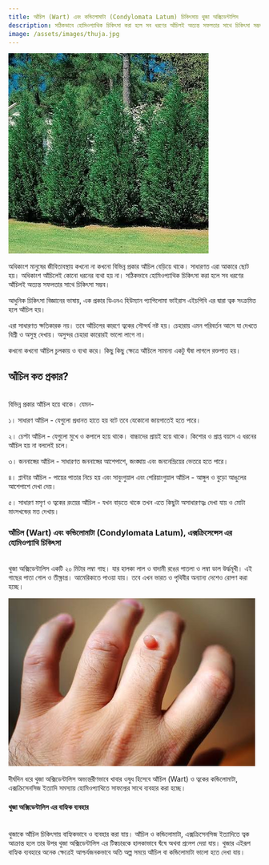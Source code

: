 ```yaml
---
title: আঁচিল (Wart) এবং কন্ডিলোমাটা (Condylomata Latum) চিকিৎসায় থুজা অক্সিডেন্টালিস
description: সঠিকভাবে হোমিওপ্যাথিক চিকিৎসা করা হলে সব ধরণের আঁচিলই অত্যন্ত সফলতার সাথে চিকিৎসা সম্ভব
image: /assets/images/thuja.jpg
---
```

![আঁচিল চিকিৎসায় থুজার কার্যকারিতা](/assets/images/thuja.jpg)

অধিকাংশ মানুষের জীবিতাবস্থায় কখনো না কখনো বিভিন্ন প্রকার আঁচিল বেড়িয়ে থাকে। সাধারণত এরা আকারে ছোট হয়। অধিকাংশ আঁচিলেই কোনো ধরনের ব্যথা হয় না। সঠিকভাবে হোমিওপ্যাথিক চিকিৎসা করা হলে সব ধরণের আঁচিলই অত্যন্ত সফলতার সাথে চিকিৎসা সম্ভব।

আধুনিক চিকিৎসা বিজ্ঞানের ভাষায়, এক প্রকার ডিএনএ হিউম্যান প্যাপিলোমা ভাইরাস এইচপিবি এর দ্বারা ত্বক সংক্রমিত হলে আঁচিল হয়।

এরা সাধারণত ক্ষতিকারক নয়। তবে আঁচিলের কারণে ত্বকের সৌন্দর্য নষ্ট হয়। চেহারায় এমন পরিবর্তন আসে যা দেখতে বিশ্রী ও অসুস্থ দেখায়। অসুন্দর চেহারা কারোরই ভালো লাগে না।

কখনো কখনো আঁচিল চুলকায় ও ব্যথা করে। কিছু কিছু ক্ষেত্রে আঁচিলে সামান্য একটু ঘঁষা লাগলে রক্তপাত হয়।
<h2>আঁচিল কত প্রকার?</h2>
<br>
বিভিন্ন প্রকার আঁচিল হয়ে থাকে। যেমন-

১। সাধারণ আঁচিল - যেগুলো প্রধানত হাতে হয় বটে তবে যেকোনো জায়গাতেই হতে পারে।

২। চেপ্টা আঁচিল - যেগুলো মুখে ও কপালে হয়ে থাকে। বাচ্চাদের প্রায়ই হয়ে থাকে। কিশোর ও প্রাপ্ত বয়সে এ ধরনের আঁচিল হয় না বললেই চলে।

৩। জননাঙ্গের আঁচিল - সাধারণত জননাঙ্গের আশেপাশে, জংঙ্ঘায় এবং জননেন্দ্রিয়ের ভেতরে হতে পারে।

৪। প্লান্টার আঁচিল - পায়ের পাতার নিচে হয় এবং সাবুংগুয়াল এবং পেরিয়াংগুয়াল আঁচিল - আঙ্গুল ও বুড়ো আঙুলের আশেপাশে দেখা দেয়।

৫। সাধারণ মসৃণ ও ত্বকের রংয়ের আঁচিল - যখন বাড়তে থাকে তখন এতে কিছুটা অসাধারণত্বঃ দেখা যায় ও মোটা মাংসখন্ডের মত দেখায়।

<h3>আঁচিল (Wart) এবং কন্ডিলোমাটা (Condylomata Latum), এক্সক্রিসেন্সেস এর হোমিওপ্যাথি চিকিৎসা</h3>
<br>
থুজা অক্সিডেন্টালিস একটি ২০ মিটার লম্বা গাছ। যার হালকা লাল ও বাদামী রঙের পাতলা ও লম্বা ডাল উর্দ্ধমূখী। এই গাছের পাতা গোল ও তীক্ষ্ণাগ্র। আমেরিকাতে পাওয়া যায়। তবে এখন ভারত ও পৃথিবীর অন্যান্য দেশেও রোপণ করা হচ্ছে।

![আঁচিল](/assets/images/wart.jpg)

দীর্ঘদিন ধরে থুজা অক্সিডেন্টালিস অভ্যন্তরীণভাবে খাবার ওষুধ হিসেবে আঁচিল (Wart) ও ত্বকের কন্ডিলোমাটা, এক্সক্রিসেনসিজ ইত্যাদি সমস্যায় হোমিওপ্যাথিতে সাফল্যের সাথে ব্যবহার করা হচ্ছে।

<h4>থুজা অক্সিডেন্টালিস এর বাহ্যিক ব্যবহার</h4>
<br>
থুজাকে আঁচিল চিকিৎসায় বাহ্যিকভাবে ও ব্যবহার করা যায়। আঁচিল ও কন্ডিলোমাটা, এক্সক্রিসেনসিজ ইত্যাদিতে ত্বক আক্রান্ত হলে তার উপর থুজা অক্সিডেন্টালিস এর টিঙ্কচারকে হালকাভাবে ঘঁষে অথবা প্রলেপ দেয়া যায়। থুজার এইরূপ বাহ্যিক ব্যবহারে অনেক ক্ষেত্রেই আশ্চর্যজনকভাবে অতি অল্প সময়ে আঁচিল বা কন্ডিলোমাটা ভালো হতে দেখা যায়।
